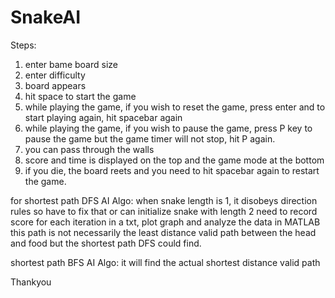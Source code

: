# SnakeAI

Steps:
1. enter bame board size
2. enter difficulty
3. board appears
4. hit space to start the game
5. while playing the game, if you wish to reset the game, press enter and to start playing again, hit spacebar again
6. while playing the game, if you wish to pause the game, press P key to pause the game but the game timer will not stop, hit P again.
7. you can pass through the walls
8. score and time is displayed on the top and the game mode at the bottom
9. if you die, the board reets and you need to hit spacebar again to restart the game.

for shortest path DFS AI Algo:
when snake length is 1, it disobeys direction rules so have to fix that or can initialize snake with length 2
need to record score for each iteration in a txt, plot graph and analyze the data in MATLAB
this path is not necessarily the least distance valid path between the head and food but the shortest path DFS could find.

<NEXT RELEASE> shortest path BFS AI Algo: it will find the actual shortest distance valid path

Thankyou
